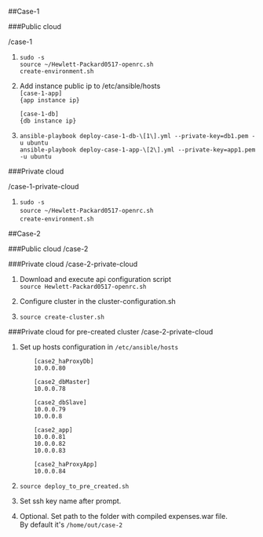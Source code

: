 ##Case-1

###Public cloud

/case-1  

1. `sudo -s`  
   `source ~/Hewlett-Packard0517-openrc.sh`  
   `create-environment.sh`     
   
2. Add instance public ip to /etc/ansible/hosts  
    `[case-1-app]`  
    `{app instance ip}`  

    `[case-1-db]`  
    `{db instance ip}`      
    
3. `ansible-playbook deploy-case-1-db-\[1\].yml --private-key=db1.pem -u ubuntu`  
   `ansible-playbook deploy-case-1-app-\[2\].yml --private-key=app1.pem -u ubuntu`  
   

###Private cloud

/case-1-private-cloud  

1. `sudo -s`  
   `source ~/Hewlett-Packard0517-openrc.sh`  
   `create-environment.sh`     



##Case-2

###Public cloud
/case-2

###Private cloud
/case-2-private-cloud

1. Download and execute api configuration script  
    `source Hewlett-Packard0517-openrc.sh`  

2. Configure cluster in the cluster-configuration.sh  

3. `source create-cluster.sh`
  
###Private cloud for pre-created cluster
/case-2-private-cloud  

1. Set up hosts configuration in `/etc/ansible/hosts`     

           [case2_haProxyDb]  
           10.0.0.80  
           
           [case2_dbMaster]  
           10.0.0.78  
           
           [case2_dbSlave]  
           10.0.0.79  
           10.0.0.8  
           
           [case2_app]  
           10.0.0.81  
           10.0.0.82  
           10.0.0.83  
           
           [case2_haProxyApp]  
           10.0.0.84    

2. `source deploy_to_pre_created.sh`
3. Set ssh key name after prompt.
4. Optional. Set path to the folder with compiled expenses.war file.  
   By default it's `/home/out/case-2`
 